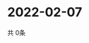# 2022-02-07
  共 0条

  <!-- BEGIN -->
  <!-- 最后更新时间Mon Feb 07 2022 13:09:43 GMT+0000 (Coordinated Universal Time) -->
  
  <!-- END -->
  
  